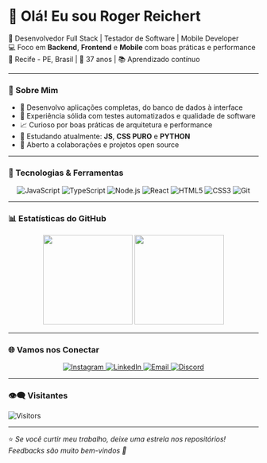 # 👋 Olá! Eu sou Roger Reichert

🎯 Desenvolvedor Full Stack | Testador de Software | Mobile Developer  
💻 Foco em **Backend**, **Frontend** e **Mobile** com boas práticas e performance  
📍 Recife - PE, Brasil | 📆 37 anos | 📚 Aprendizado contínuo

---

### 🚀 Sobre Mim

- 🔧 Desenvolvo aplicações completas, do banco de dados à interface
- 🧪 Experiência sólida com testes automatizados e qualidade de software
- 📈 Curioso por boas práticas de arquitetura e performance
- 🌱 Estudando atualmente: **JS**, **CSS PURO** e **PYTHON**
- 🤝 Aberto a colaborações e projetos open source

---

### 🧰 Tecnologias & Ferramentas

<div align="center">
  
![JavaScript](https://img.shields.io/badge/-JavaScript-%23F7DF1E?style=for-the-badge&logo=javascript&logoColor=black)
![TypeScript](https://img.shields.io/badge/-TypeScript-%23007ACC?style=for-the-badge&logo=typescript&logoColor=white)
![Node.js](https://img.shields.io/badge/-Node.js-%23339933?style=for-the-badge&logo=node.js&logoColor=white)
![React](https://img.shields.io/badge/-React-%2361DAFB?style=for-the-badge&logo=react&logoColor=black)
![HTML5](https://img.shields.io/badge/-HTML5-%23E34F26?style=for-the-badge&logo=html5&logoColor=white)
![CSS3](https://img.shields.io/badge/-CSS3-%231572B6?style=for-the-badge&logo=css3&logoColor=white)
![Git](https://img.shields.io/badge/-Git-%23F05032?style=for-the-badge&logo=git&logoColor=white)

</div>

---

### 📊 Estatísticas do GitHub

<div align="center">
  <img height="180em" src="https://github-readme-stats.vercel.app/api?username=rogereichert&show_icons=true&theme=tokyonight&include_all_commits=true&count_private=true"/>
  <img height="180em" src="https://github-readme-stats.vercel.app/api/top-langs/?username=rogereichert&layout=compact&theme=tokyonight&hide_progress=true"/>
</div>

---


### 🌐 Vamos nos Conectar

<div align="center">
  <a href="https://www.instagram.com/rogereichert" target="_blank">
    <img src="https://img.shields.io/badge/-Instagram-%23E4405F?style=for-the-badge&logo=instagram&logoColor=white" alt="Instagram">
  </a>
  <a href="https://www.linkedin.com/in/rogerhreichert" target="_blank">
    <img src="https://img.shields.io/badge/-LinkedIn-%230077B5?style=for-the-badge&logo=linkedin&logoColor=white" alt="LinkedIn">
  </a>
  <a href="mailto:rogereichert@gmail.com" target="_blank">
    <img src="https://img.shields.io/badge/-Gmail-%23333?style=for-the-badge&logo=gmail&logoColor=white" alt="Email">
  </a>
  <a href="https://discord.gg/rogereichert#3698" target="_blank">
    <img src="https://img.shields.io/badge/-Discord-7289DA?style=for-the-badge&logo=discord&logoColor=white" alt="Discord">
  </a>
</div>

---

### 👁️‍🗨️ Visitantes

![Visitors](https://komarev.com/ghpvc/?username=rogereichert&style=for-the-badge)

---

⭐ *Se você curtir meu trabalho, deixe uma estrela nos repositórios! Feedbacks são muito bem-vindos 🙌*
